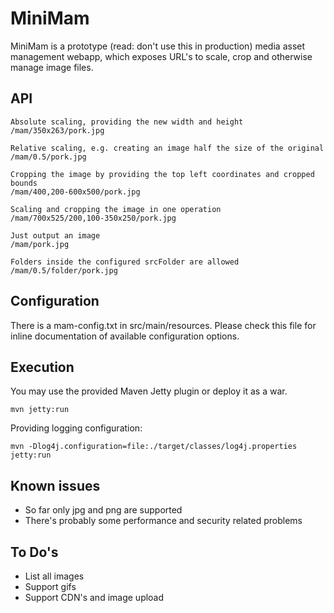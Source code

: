 # MiniMam
MiniMam is a prototype (read: don't use this in production) media asset management webapp, which exposes URL's to scale, crop and otherwise manage image files.

## API

	Absolute scaling, providing the new width and height
	/mam/350x263/pork.jpg
	
	Relative scaling, e.g. creating an image half the size of the original
	/mam/0.5/pork.jpg

	Cropping the image by providing the top left coordinates and cropped bounds
	/mam/400,200-600x500/pork.jpg

	Scaling and cropping the image in one operation
	/mam/700x525/200,100-350x250/pork.jpg

	Just output an image
	/mam/pork.jpg
  
	Folders inside the configured srcFolder are allowed
	/mam/0.5/folder/pork.jpg	

## Configuration	

There is a mam-config.txt in src/main/resources. Please check this file for inline documentation of available configuration options. 

## Execution

You may use the provided Maven Jetty plugin or deploy it as a war.

	mvn jetty:run

Providing logging configuration:

	mvn -Dlog4j.configuration=file:./target/classes/log4j.properties jetty:run

## Known issues 

* So far only jpg and png are supported
* There's probably some performance and security related problems

## To Do's

* List all images
* Support gifs
* Support CDN's and image upload
